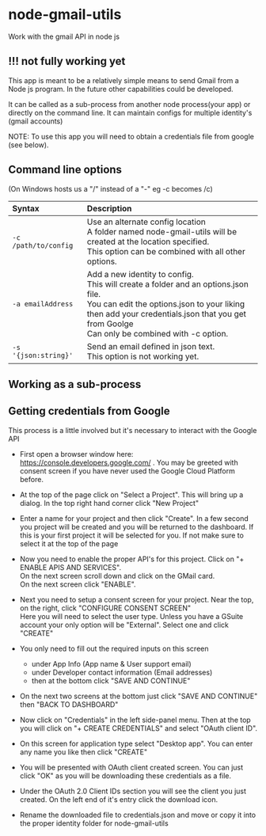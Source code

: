 # node-gmail-utils
Work with the gmail API in node js
## !!! not fully working yet
This app is meant to be a relatively simple means to send  Gmail from a Node js program.
In the future other capabilities could be developed.

It can be called as a sub-process from another node process(your app)
or directly on the command line.
It can maintain configs for multiple identity's (gmail accounts)

NOTE: To use this app you will need to obtain a credentials file from google (see below).

## Command line options
(On Windows hosts us a "/" instead of a "-" eg -c becomes /c)

| Syntax               | Description
| :---                 | :----   
| `-c /path/to/config`              | Use an alternate config location<br> A folder named node-gmail-utils will be created at the location specified.<br> This option can be combined with all other options.        
| `-a emailAddress`      | Add a new identity to config. <br> This will create a folder and an options.json file.<br> You can edit the options.json to your liking <br>then add your credentials.json that you get from Goolge<br> Can only be combined with -c option.
| `-s '{json:string}'`| Send an email defined in json text. <br>This option is not working yet.


## Working as a sub-process



## Getting credentials from Google
This process is a little involved but it's necessary to interact with the Google API

* First open a browser window here: https://console.developers.google.com/ . You may be greeted with consent screen if you have never used the Google Cloud Platform before.

*  At the top of the page click on "Select a Project". This will bring up a dialog. In the top right hand corner click "New Project"
* Enter a name for your project and then click "Create". In a few second you project will be created and you will be returned to the dashboard. If this is your first project it will be selected for you. If not make sure to select it at the top of the page  
*  Now you need to enable the proper API's for this project. Click on "+ ENABLE APIS AND SERVICES".<br> On the next screen scroll down and click on the GMail card. <br>On the next screen click "ENABLE".
* Next you need to setup a consent screen for your project. Near the top, on the right, click "CONFIGURE CONSENT SCREEN" <br>
Here you will need to select the user type. Unless you have a GSuite account your only option will be "External". Select one and click "CREATE"
* You only need to fill out the required inputs on this screen
  * under App Info (App name & User support email)
  * under Developer contact information (Email addresses)
  * then at the bottom click "SAVE AND CONTINUE"

* On the next two screens at the bottom just click "SAVE AND CONTINUE" then "BACK TO DASHBOARD"


* Now click on "Credentials" in the left side-panel menu. Then at the top you will click on "+ CREATE CREDENTIALS" and select "OAuth client ID".
* On this screen for application type select "Desktop app". You can enter any name you like then click "CREATE"
* You will be presented with OAuth client created screen. You can just click "OK" as you will be downloading these credentials as a file.
* Under the OAuth 2.0 Client IDs section you will see the client you just created. On the left end of it's entry click the download icon.
* Rename the downloaded file to credentials.json and move or copy it into the proper identity folder for node-gmail-utils
